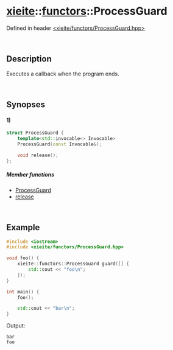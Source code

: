# [xieite](../xieite.md)\:\:[functors](../functors.md)\:\:ProcessGuard
Defined in header [<xieite/functors/ProcessGuard.hpp>](../../include/xieite/functors/ProcessGuard.hpp)

&nbsp;

## Description
Executes a callback when the program ends.

&nbsp;

## Synopses
#### 1)
```cpp
struct ProcessGuard {
    template<std::invocable<> Invocable>
    ProcessGuard(const Invocable&);

    void release();
};
```
##### Member functions
- [ProcessGuard](./ProcessGuard/1/operators/constructor.md)
- [release](./ProcessGuard/1/release.md)

&nbsp;

## Example
```cpp
#include <iostream>
#include <xieite/functors/ProcessGuard.hpp>

void foo() {
    xieite::functors::ProcessGuard guard([] {
        std::cout << "foo\n";
    });
}

int main() {
    foo();

    std::cout << "bar\n";
}
```
Output:
```
bar
foo
```

